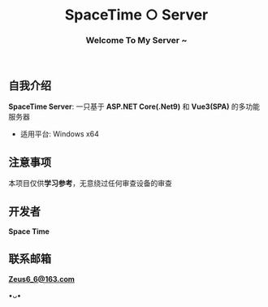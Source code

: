 <h1 align="center">SpaceTime ○ Server</h1>
<h3 align="center">Welcome To My Server ~</h3>
</br>

## 自我介绍
**SpaceTime Server**: 一只基于 **ASP.NET Core(.Net9)** 和 **Vue3(SPA)** 的多功能服务器

* 适用平台: Windows x64

## 注意事项
本项目仅供**学习参考**，无意绕过任何审查设备的审查

## 开发者
**Space Time**

## 联系邮箱
**Zeus6_6@163.com**

•ᴗ•
